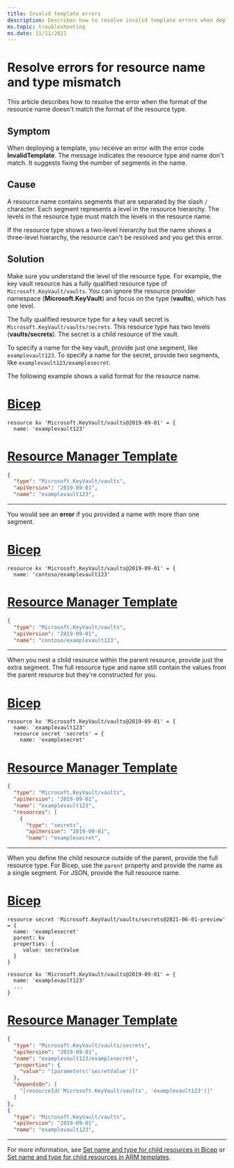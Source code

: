 ```yaml
---
title: Invalid template errors
description: Describes how to resolve invalid template errors when deploying Azure Resource Manager templates.
ms.topic: troubleshooting
ms.date: 11/11/2021
---
```

# Resolve errors for resource name and type mismatch

This article describes how to resolve the error when the format of the resource name doesn't match the format of the resource type.

## Symptom

When deploying a template, you receive an error with the error code **InvalidTemplate**. The message indicates the resource type and name don't match. It suggests fixing the number of segments in the name.

## Cause

A resource name contains segments that are separated by the slash `/` character. Each segment represents a level in the resource hierarchy. The levels in the resource type must match the levels in the resource name.

If the resource type shows a two-level hierarchy but the name shows a three-level hierarchy, the resource can't be resolved and you get this error.

## Solution

Make sure you understand the level of the resource type. For example, the key vault resource has a fully qualified resource type of `Microsoft.KeyVault/vaults`. You can ignore the resource provider namespace (**Microsoft.KeyVault**) and focus on the type (**vaults**), which has one level.

The fully qualified resource type for a key vault secret is `Microsoft.KeyVault/vaults/secrets`. This resource type has two levels (**vaults/secrets**). The secret is a child resource of the vault.

To specify a name for the key vault, provide just one segment, like `examplevault123`. To specify a name for the secret, provide two segments, like `examplevault123/examplesecret`.

The following example shows a valid format for the resource name.

# [Bicep](#tab/bicep)

```bicep
resource kv 'Microsoft.KeyVault/vaults@2019-09-01' = {
  name: 'examplevault123'
```

# [Resource Manager Template](#tab/azure-resource-manager)

```json
{
  "type": "Microsoft.KeyVault/vaults",
  "apiVersion": "2019-09-01",
  "name": "examplevault123",
```

---

You would see an **error** if you provided a name with more than one segment.

# [Bicep](#tab/bicep)

```bicep
resource kv 'Microsoft.KeyVault/vaults@2019-09-01' = {
  name: 'contoso/examplevault123'
```

# [Resource Manager Template](#tab/azure-resource-manager)

```json
{
  "type": "Microsoft.KeyVault/vaults",
  "apiVersion": "2019-09-01",
  "name": "contoso/examplevault123",
```

---

When you nest a child resource within the parent resource, provide just the extra segment. The full resource type and name still contain the values from the parent resource but they're constructed for you.

# [Bicep](#tab/bicep)

```bicep
resource kv 'Microsoft.KeyVault/vaults@2019-09-01' = {
  name: 'examplevault123'
  resource secret 'secrets' = {
    name: 'examplesecret'
```

# [Resource Manager Template](#tab/azure-resource-manager)

```json
{
  "type": "Microsoft.KeyVault/vaults",
  "apiVersion": "2019-09-01",
  "name": "examplevault123",
  "resources": [
    {
      "type": "secrets",
      "apiVersion": "2019-09-01",
      "name": "examplesecret",
```

---

When you define the child resource outside of the parent, provide the full resource type. For Bicep, use the `parent` property and provide the name as a single segment. For JSON, provide the full resource name.

# [Bicep](#tab/bicep)

```bicep
resource secret 'Microsoft.KeyVault/vaults/secrets@2021-06-01-preview' = {
  name: 'examplesecret'
  parent: kv
  properties: {
     value: secretValue
  }
}

resource kv 'Microsoft.KeyVault/vaults@2019-09-01' = {
  name: 'examplevault123'
  ...
}
```

# [Resource Manager Template](#tab/azure-resource-manager)

```json
{
  "type": "Microsoft.KeyVault/vaults/secrets",
  "apiVersion": "2019-09-01",
  "name": "examplevault123/examplesecret",
  "properties": {
    "value": "[parameters('secretValue')]"
  },
  "dependsOn": [
    "[resourceId('Microsoft.KeyVault/vaults', 'examplevault123')]"
  ]
},
{
  "type": "Microsoft.KeyVault/vaults",
  "apiVersion": "2019-09-01",
  "name": "examplevault123",
```

---

For more information, see [Set name and type for child resources in Bicep](../bicep/child-resource-name-type.md) or [Set name and type for child resources in ARM templates](../templates/child-resource-name-type.md).